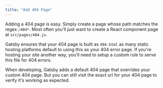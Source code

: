 ```yaml
---
title: "Add 404 Page"
---
```


Adding a 404 page is easy. Simply create a page whose path matches the regex
`/404*`. Most often you'll just want to create a React component page at
`src/pages/404.js`.

Gatsby ensures that your 404 page is built as `404.html` as many static
hosting platforms default to using this as your 404 error page. If you're
hosting your site another way, you'll need to setup a custom rule to serve this
file for 404 errors.

When developing, Gatsby adds a default 404 page that overrides your custom 404
page. But you can still visit the exact url for your 404 page to verify it's
working as expected.
